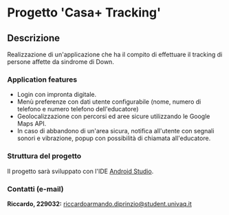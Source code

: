 Progetto 'Casa+ Tracking'
=========================

Descrizione
-----------

Realizzazione di un'applicazione che ha il compito di effettuare il tracking di persone affette da sindrome di Down.

### Application features

* Login con impronta digitale.
* Menù preferenze con dati utente configurabile (nome, numero di telefono e numero telefono dell'educatore)
* Geolocalizzazione con percorsi ed aree sicure utilizzando le Google Maps API.
* In caso di abbandono di un'area sicura, notifica all'utente con segnali sonori e vibrazione, popup con possibilità di chiamata all'educatore.

### Struttura del progetto

Il progetto sar&agrave; sviluppato con l'IDE [Android Studio](https://developer.android.com/studio/index.html). 

### Contatti (e-mail) 

**Riccardo, 229032:** [riccardoarmando.diprinzio@student.univaq.it](mailto:riccardoarmando.diprinzio@student.univaq.it)


